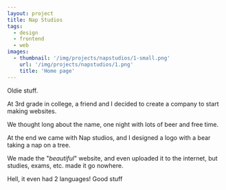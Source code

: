 ```yaml
---
layout: project
title: Nap Studios
tags:
  - design
  - frontend
  - web
images:
  - thumbnail: '/img/projects/napstudios/1-small.png'
    url: '/img/projects/napstudios/1.png'
    title: 'Home page'
---
```


Oldie stuff.

At 3rd grade in college, a friend and I decided to create a company to start
making websites.

We thought long about the name, one night with lots of beer and free time.

At the end we came with Nap studios, and I designed a logo with a bear taking
a nap on a tree.

We made the "*beautiful*" website, and even uploaded it to the internet, but
studies, exams, etc. made it go nowhere.

Hell, it even had 2 languages! Good stuff

